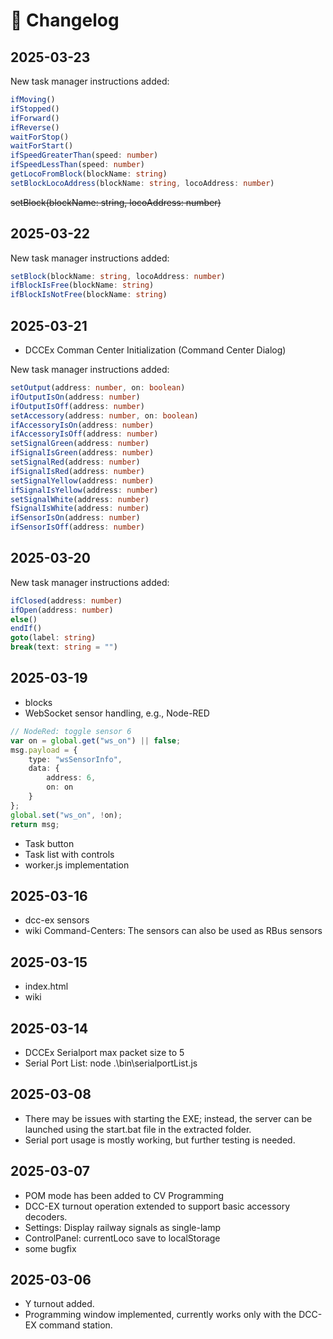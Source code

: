 # 📜 Changelog

## 2025-03-23
New task manager instructions added:
```ts
ifMoving()
ifStopped()
ifForward()
ifReverse()
waitForStop()
waitForStart()
ifSpeedGreaterThan(speed: number)
ifSpeedLessThan(speed: number)
getLocoFromBlock(blockName: string)
setBlockLocoAddress(blockName: string, locoAddress: number)
```
~~setBlock(blockName: string, locoAddress: number)~~


## 2025-03-22
New task manager instructions added:
```ts
setBlock(blockName: string, locoAddress: number)
ifBlockIsFree(blockName: string)
ifBlockIsNotFree(blockName: string)
```

## 2025-03-21
* DCCEx Comman Center Initialization (Command Center Dialog)

New task manager instructions added:
```ts
setOutput(address: number, on: boolean)
ifOutputIsOn(address: number)
ifOutputIsOff(address: number)
setAccessory(address: number, on: boolean)
ifAccessoryIsOn(address: number)
ifAccessoryIsOff(address: number)
setSignalGreen(address: number)
ifSignalIsGreen(address: number)
setSignalRed(address: number)
ifSignalIsRed(address: number)
setSignalYellow(address: number)
ifSignalIsYellow(address: number)
setSignalWhite(address: number)
fSignalIsWhite(address: number)
ifSensorIsOn(address: number)
ifSensorIsOff(address: number)
```

## 2025-03-20
New task manager instructions added:
```ts
ifClosed(address: number)
ifOpen(address: number)
else()
endIf()
goto(label: string)
break(text: string = "")
```
## 2025-03-19
* blocks
* WebSocket sensor handling, e.g., Node-RED
```ts
// NodeRed: toggle sensor 6
var on = global.get("ws_on") || false;
msg.payload = {
    type: "wsSensorInfo",
    data: {
        address: 6,
        on: on
    }
};
global.set("ws_on", !on);
return msg;
```
* Task button
* Task list with controls
* worker.js implementation

## 2025-03-16
* dcc-ex sensors
* wiki Command-Centers: The sensors can also be used as RBus sensors

## 2025-03-15
* index.html
* wiki

## 2025-03-14
* DCCEx Serialport max packet size to 5
* Serial Port List: node .\bin\serialportList.js

## 2025-03-08
* There may be issues with starting the EXE; instead, the server can be launched using the start.bat file in the extracted folder.
* Serial port usage is mostly working, but further testing is needed.

## 2025-03-07
* POM mode has been added to CV Programming
* DCC-EX turnout operation extended to support basic accessory decoders.
* Settings: Display railway signals as single-lamp
* ControlPanel: currentLoco save to localStorage
* some bugfix

## 2025-03-06
* Y turnout added.
* Programming window implemented, currently works only with the DCC-EX command station.

